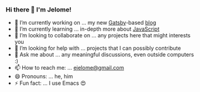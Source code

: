 ### Hi there 👋 I'm Jelome!

- 🔭 I’m currently working on ... my new [Gatsby](https://www.gatsbyjs.com)-based [blog](https://ejelome.github.io)
- 🌱 I’m currently learning ... in-depth more about [JavaScript](https://www.oreilly.com/library/view/javascript-the-definitive/9781491952016)
- 👯 I’m looking to collaborate on ... any projects here that might interests you
- 🤔 I’m looking for help with ... projects that I can possibly contribute
- 💬 Ask me about ... any meaningful discussions, even outside computers :)
- 📫 How to reach me: ... [ejelome@gmail.com](mailto:ejelome@gmail.com)
- 😄 Pronouns: ... he, him
- ⚡ Fun fact: ... I use Emacs 😍
